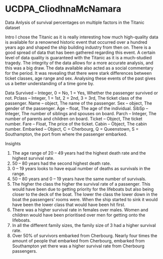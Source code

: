 # UCDPA_CliodhnaMcNamara
Data Anlysis of survival percentages on multiple factors in the Titanic dataset

Intro
I chose the Titanic as it is really interesting how much high-quality data is available for a renowned historic event that occurred over a hundred years ago and shaped the ship building industry from then on. There is a good spread of data that has been gathered regarding this event. A certain level of data quality is guaranteed with the Titanic as it is a much-studied tragedy. The integrity of the data allows for a more accurate analysis, and this was a big draw. The data available also acted as a social commentary for the period. It was revealing that there were stark differences between ticket classes, age range and sex. Analysing these events of the past gives us a better understanding of a time gone by.

Data
Survived – Integer, 0 = No, 1 = Yes, Whether the passenger survived or not.
Pclass – Integer, 1 = 1st, 2 = 2nd, 3 = 3rd, The ticket class of the passenger.
Name – object, The name of the passenger.
Sex – object, The gender of the passenger.
Age – float, The age of the individual.
SibSp – Integer, The number of siblings and spouses on board.
Parch – Integer, The number of parents and children on board.
Ticket – Object, The ticket number.
Fare – Float, The price of the ticket.
Cabin – Object, The cabin number.
Embarked – Object, C = Cherbourg, Q = Queenstown, S = Southampton, the port from where the passenger embarked.


Insights
1.	The age range of 20 – 49 years had the highest death rate and the highest survival rate.
2.	50 – 80 years had the second highest death rate.
3.	0 – 19 years looks to have equal number of deaths as survivals in the range.
4.	50 – 80 years and 0 – 19 years have the same number of survivals.
5.	The higher the class the higher the survival rate of a passenger. This would have been due to getting priority for the lifeboats but also being closer to the deck of the boat. The lower the class the lower down in the boat the passengers’ rooms were. When the ship started to sink it would have been the lower class that would have been hit first.
6.	There was a higher survival rate in females over males. Women and children would have been prioritised over men for getting onto the lifeboats.
7.	In all the different family sizes, the family size of 3 had a higher survival rate.
8.	Over 50% of survivors embarked from Cherbourg. Nearly four times the amount of people that embarked from Cherbourg, embarked from Southampton yet there was a higher survival rate from Cherbourg passengers.

